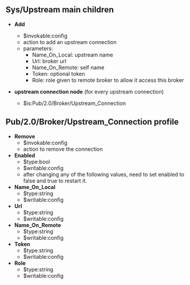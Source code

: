 ## Sys/Upstream main children
* **Add**
  * $invokable:config
  * action to add an upstream connection
  * parameters:
    * Name_On_Local: upstream name
    * Url: broker url
    * Name_On_Remote: self name
    * Token: optional token
    * Role: role given to remote broker to allow it access this broker
 
* **upstream connection node** (for every upstream connection)
  * $is:Pub/2.0/Broker/Upstream_Connection
  

## Pub/2.0/Broker/Upstream_Connection profile
* **Remove**
  * $invokable:config
  * action to remove the connection
* **Enabled**
  * $type:bool
  * $writable:config
  * after changing any of the following values, need to set enabled to false and true to restart it.
* **Name_On_Local**
  * $type:string
  * $writable:config
* **Url**
  * $type:string
  * $writable:config
* **Name_On_Remote**
  * $type:string
  * $writable:config
* **Token**
  * $type:string
  * $writable:config
* **Role**
  * $type:string
  * $writable:config

